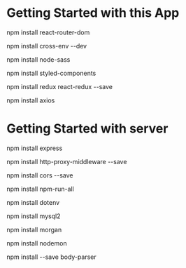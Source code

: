 # Getting Started with this App

npm install react-router-dom 

npm install cross-env --dev 

npm install node-sass

npm install styled-components 

npm install redux react-redux --save 

npm install axios

# Getting Started with server

npm install express

npm install http-proxy-middleware --save

npm install cors --save

npm install npm-run-all

npm install dotenv

npm install mysql2

npm install morgan

npm install nodemon

npm install --save body-parser